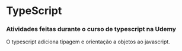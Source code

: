 # TypeScript

### Atividades feitas durante o curso de typescript na Udemy

O typescript adiciona tipagem e orientação a objetos ao javascript.
